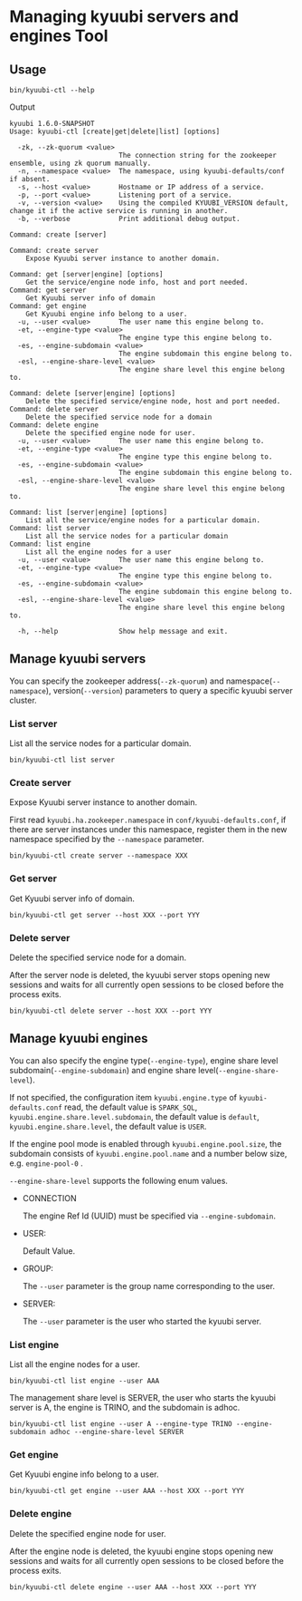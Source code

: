 <!--
 - Licensed to the Apache Software Foundation (ASF) under one or more
 - contributor license agreements.  See the NOTICE file distributed with
 - this work for additional information regarding copyright ownership.
 - The ASF licenses this file to You under the Apache License, Version 2.0
 - (the "License"); you may not use this file except in compliance with
 - the License.  You may obtain a copy of the License at
 -
 -   http://www.apache.org/licenses/LICENSE-2.0
 -
 - Unless required by applicable law or agreed to in writing, software
 - distributed under the License is distributed on an "AS IS" BASIS,
 - WITHOUT WARRANTIES OR CONDITIONS OF ANY KIND, either express or implied.
 - See the License for the specific language governing permissions and
 - limitations under the License.
 -->


# Managing kyuubi servers and engines Tool

## Usage
```shell
bin/kyuubi-ctl --help
```
Output
```shell
kyuubi 1.6.0-SNAPSHOT
Usage: kyuubi-ctl [create|get|delete|list] [options]

  -zk, --zk-quorum <value>
                           The connection string for the zookeeper ensemble, using zk quorum manually.
  -n, --namespace <value>  The namespace, using kyuubi-defaults/conf if absent.
  -s, --host <value>       Hostname or IP address of a service.
  -p, --port <value>       Listening port of a service.
  -v, --version <value>    Using the compiled KYUUBI_VERSION default, change it if the active service is running in another.
  -b, --verbose            Print additional debug output.

Command: create [server]

Command: create server
	Expose Kyuubi server instance to another domain.

Command: get [server|engine] [options]
	Get the service/engine node info, host and port needed.
Command: get server
	Get Kyuubi server info of domain
Command: get engine
	Get Kyuubi engine info belong to a user.
  -u, --user <value>       The user name this engine belong to.
  -et, --engine-type <value>
                           The engine type this engine belong to.
  -es, --engine-subdomain <value>
                           The engine subdomain this engine belong to.
  -esl, --engine-share-level <value>
                           The engine share level this engine belong to.

Command: delete [server|engine] [options]
	Delete the specified service/engine node, host and port needed.
Command: delete server
	Delete the specified service node for a domain
Command: delete engine
	Delete the specified engine node for user.
  -u, --user <value>       The user name this engine belong to.
  -et, --engine-type <value>
                           The engine type this engine belong to.
  -es, --engine-subdomain <value>
                           The engine subdomain this engine belong to.
  -esl, --engine-share-level <value>
                           The engine share level this engine belong to.

Command: list [server|engine] [options]
	List all the service/engine nodes for a particular domain.
Command: list server
	List all the service nodes for a particular domain
Command: list engine
	List all the engine nodes for a user
  -u, --user <value>       The user name this engine belong to.
  -et, --engine-type <value>
                           The engine type this engine belong to.
  -es, --engine-subdomain <value>
                           The engine subdomain this engine belong to.
  -esl, --engine-share-level <value>
                           The engine share level this engine belong to.

  -h, --help               Show help message and exit.
```

## Manage kyuubi servers
You can specify the zookeeper address(`--zk-quorum`) and namespace(`--namespace`), version(`--version`) parameters to query a specific kyuubi server cluster.

### List server
List all the service nodes for a particular domain.
```shell
bin/kyuubi-ctl list server
```

### Create server
Expose Kyuubi server instance to another domain.

First read `kyuubi.ha.zookeeper.namespace` in `conf/kyuubi-defaults.conf`, if there are server instances under this namespace, register them in the new namespace specified by the `--namespace` parameter.
```shell
bin/kyuubi-ctl create server --namespace XXX
```

### Get server
Get Kyuubi server info of domain.
```shell
bin/kyuubi-ctl get server --host XXX --port YYY
```

### Delete server
Delete the specified service node for a domain.

After the server node is deleted, the kyuubi server stops opening new sessions and waits for all currently open sessions to be closed before the process exits.
```shell
bin/kyuubi-ctl delete server --host XXX --port YYY
```

## Manage kyuubi engines
You can also specify the engine type(`--engine-type`), engine share level subdomain(`--engine-subdomain`) and engine share level(`--engine-share-level`).

If not specified, the configuration item `kyuubi.engine.type` of `kyuubi-defaults.conf` read, the default value is `SPARK_SQL`, `kyuubi.engine.share.level.subdomain`, the default value is `default`, `kyuubi.engine.share.level`, the default value is `USER`.

If the engine pool mode is enabled through `kyuubi.engine.pool.size`, the subdomain consists of `kyuubi.engine.pool.name` and a number below size, e.g. `engine-pool-0` .

`--engine-share-level` supports the following enum values.
* CONNECTION

  The engine Ref Id (UUID) must be specified via `--engine-subdomain`.
* USER:
  
  Default Value.
* GROUP:

  The `--user` parameter is the group name corresponding to the user.
* SERVER:

  The `--user` parameter is the user who started the kyuubi server.

### List engine
List all the engine nodes for a user.
```shell
bin/kyuubi-ctl list engine --user AAA
```
The management share level is SERVER, the user who starts the kyuubi server is A, the engine is TRINO, and the subdomain is adhoc.
```shell
bin/kyuubi-ctl list engine --user A --engine-type TRINO --engine-subdomain adhoc --engine-share-level SERVER
```

### Get engine
Get Kyuubi engine info belong to a user.
```shell
bin/kyuubi-ctl get engine --user AAA --host XXX --port YYY
```

### Delete engine
Delete the specified engine node for user.

After the engine node is deleted, the kyuubi engine stops opening new sessions and waits for all currently open sessions to be closed before the process exits.
```shell
bin/kyuubi-ctl delete engine --user AAA --host XXX --port YYY
```
